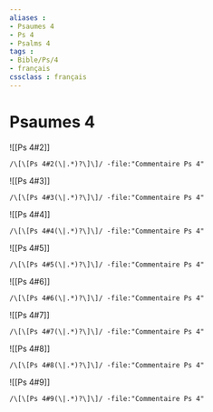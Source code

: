 ```yaml
---
aliases : 
- Psaumes 4
- Ps 4
- Psalms 4
tags : 
- Bible/Ps/4
- français
cssclass : français
---
```


# Psaumes 4

![[Ps 4#2]]

```query
/\[\[Ps 4#2(\|.*)?\]\]/ -file:"Commentaire Ps 4"
```

![[Ps 4#3]]

```query
/\[\[Ps 4#3(\|.*)?\]\]/ -file:"Commentaire Ps 4"
```

![[Ps 4#4]]

```query
/\[\[Ps 4#4(\|.*)?\]\]/ -file:"Commentaire Ps 4"
```

![[Ps 4#5]]

```query
/\[\[Ps 4#5(\|.*)?\]\]/ -file:"Commentaire Ps 4"
```

![[Ps 4#6]]

```query
/\[\[Ps 4#6(\|.*)?\]\]/ -file:"Commentaire Ps 4"
```

![[Ps 4#7]]

```query
/\[\[Ps 4#7(\|.*)?\]\]/ -file:"Commentaire Ps 4"
```

![[Ps 4#8]]

```query
/\[\[Ps 4#8(\|.*)?\]\]/ -file:"Commentaire Ps 4"
```

![[Ps 4#9]]

```query
/\[\[Ps 4#9(\|.*)?\]\]/ -file:"Commentaire Ps 4"
```

